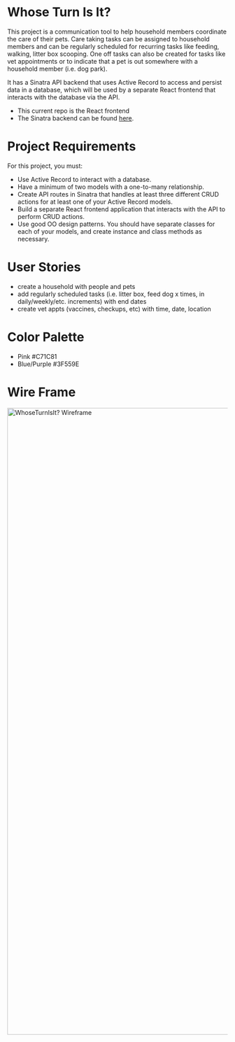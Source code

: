 # Whose Turn Is It?
This project is a communication tool to help household members coordinate the care of their pets. Care taking tasks can be assigned to household members and can be regularly scheduled for recurring tasks like feeding, walking, litter box scooping. One off tasks can also be created for tasks like vet appointments or to indicate that a pet is out somewhere with a household member (i.e. dog park).

It has a Sinatra API backend that uses Active Record to access and persist data in a database, which will be used by a separate React frontend that interacts with the database via the API.
- This current repo is the React frontend
- The Sinatra backend can be found [here](https://github.com/seenso/phase-3-sinatra-react-project).

# Project Requirements
For this project, you must:
- Use Active Record to interact with a database.
- Have a minimum of two models with a one-to-many relationship.
- Create API routes in Sinatra that handles at least three different CRUD actions for at least one of your Active Record models.
- Build a separate React frontend application that interacts with the API to perform CRUD actions.
- Use good OO design patterns. You should have separate classes for each of your models, and create instance and class methods as necessary.

# User Stories
- create a household with people and pets
- add regularly scheduled tasks (i.e. litter box, feed dog x times, in daily/weekly/etc. increments) with end dates
- create vet appts (vaccines, checkups, etc) with time, date, location

# Color Palette
- Pink #C71C81
- Blue/Purple #3F559E

# Wire Frame
<img width="1433" alt="WhoseTurnIsIt? Wireframe" src="https://user-images.githubusercontent.com/46327683/147964785-d1222fe3-f63d-4bef-ac7b-22dd135984e4.png">
